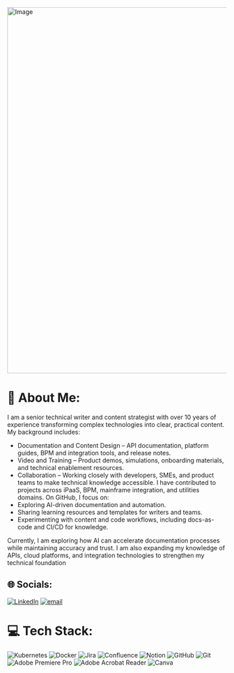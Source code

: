 <img width="2242" height="840" alt="Image" src="https://github.com/user-attachments/assets/d34cfe1d-5747-49d4-bc03-2f0e105c156f" />

# 💫 About Me:
I am a senior technical writer and content strategist with over 10 years of experience transforming complex technologies into clear, practical content. My background includes:
- Documentation and Content Design – API documentation, platform guides, BPM and integration tools, and release notes.
- Video and Training – Product demos, simulations, onboarding materials, and technical enablement resources.
- Collaboration – Working closely with developers, SMEs, and product teams to make technical knowledge accessible.
I have contributed to projects across iPaaS, BPM, mainframe integration, and utilities domains. On GitHub, I focus on:
- Exploring AI-driven documentation and automation.
- Sharing learning resources and templates for writers and teams.
- Experimenting with content and code workflows, including docs-as-code and CI/CD for knowledge.

Currently, I am exploring how AI can accelerate documentation processes while maintaining accuracy and trust. I am also expanding my knowledge of APIs, cloud platforms, and integration technologies to strengthen my technical foundation


## 🌐 Socials:
[![LinkedIn](https://img.shields.io/badge/LinkedIn-%230077B5.svg?logo=linkedin&logoColor=white)](https://linkedin.com/in/https://www.linkedin.com/in/ggianchandani/) [![email](https://img.shields.io/badge/Email-D14836?logo=gmail&logoColor=white)](mailto:ggianchandani@gmail.com) 

# 💻 Tech Stack:
![Kubernetes](https://img.shields.io/badge/kubernetes-%23326ce5.svg?style=for-the-badge&logo=kubernetes&logoColor=white) ![Docker](https://img.shields.io/badge/docker-%230db7ed.svg?style=for-the-badge&logo=docker&logoColor=white) ![Jira](https://img.shields.io/badge/jira-%230A0FFF.svg?style=for-the-badge&logo=jira&logoColor=white) ![Confluence](https://img.shields.io/badge/confluence-%23172BF4.svg?style=for-the-badge&logo=confluence&logoColor=white) ![Notion](https://img.shields.io/badge/Notion-%23000000.svg?style=for-the-badge&logo=notion&logoColor=white) ![GitHub](https://img.shields.io/badge/github-%23121011.svg?style=for-the-badge&logo=github&logoColor=white) ![Git](https://img.shields.io/badge/git-%23F05033.svg?style=for-the-badge&logo=git&logoColor=white) ![Adobe Premiere Pro](https://img.shields.io/badge/Adobe%20Premiere%20Pro-9999FF.svg?style=for-the-badge&logo=Adobe%20Premiere%20Pro&logoColor=white) ![Adobe Acrobat Reader](https://img.shields.io/badge/Adobe%20Acrobat%20Reader-EC1C24.svg?style=for-the-badge&logo=Adobe%20Acrobat%20Reader&logoColor=white) ![Canva](https://img.shields.io/badge/Canva-%2300C4CC.svg?style=for-the-badge&logo=Canva&logoColor=white)
